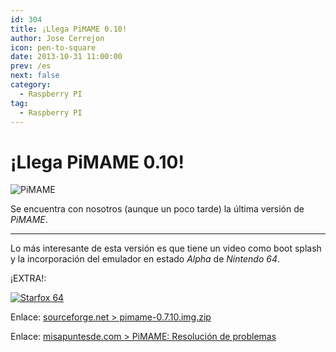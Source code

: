 ```yaml
---
id: 304
title: ¡Llega PiMAME 0.10!
author: Jose Cerrejon
icon: pen-to-square
date: 2013-10-31 11:00:00
prev: /es
next: false
category:
  - Raspberry PI
tag:
  - Raspberry PI
---
```


# ¡Llega PiMAME 0.10!

![PiMAME](/images/PiMAME.jpg)

Se encuentra con nosotros (aunque un poco tarde) la última versión de *PiMAME*. 

- - -
Lo más interesante de esta versión es que tiene un video como boot splash y la incorporación del emulador en estado *Alpha* de *Nintendo 64*.

¡EXTRA!:

<a href="http://n64.freeroms.com/n64-roms/2/starfox64.zip">![Starfox 64](/images/2013/10/starfox64.jpg "¡Descarga y juega StarFox 64!")</a>

Enlace: [sourceforge.net > pimame-0.7.10.img.zip](http://sourceforge.net/projects/pimame/files/pimame-0.7.10.img.zip/download)

Enlace: [misapuntesde.com > PiMAME: Resolución de problemas](/post.php?id=212)